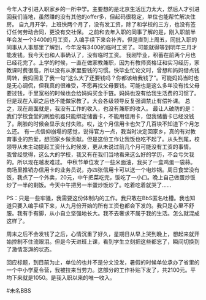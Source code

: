 今年人才引进入职家乡的一所中学。主要想的是北京生活压力太大，然后人才引进回我们当地，虽然赚的没有其他的offer多，但起码很稳定，单位也能帮忙解决住房。
自九月开学，上班快两个月了，没有发工资，除了和学校的三方，也没有签订任何劳动合同，更没有交社保。
之前和去年入职的同事了解的是，刚入职前半年会发一个3400的月工资，入编手续下来会补齐。但是直到上周五，同批入职的同事从人事那里了解到，今年没有3400的临时工资了。可能就得等到明年三月才能发钱。我今天也和人事确认了，没有临时工资。
我刚毕业，积蓄在前两个月也已经花完了。上学的时候，一直在做家教兼职，因为有教师资格证和实习经历，家教课时费很高，所以没有从家里要钱的习惯。快毕业忙论文时，曾想和妈妈借点钱周转，我妈回复了我一句“这么大了还要钱吗？你都该给我钱了”。可能妈妈当时也是无心调侃，但我真的很难受，不愿再找父母要钱。可能也是这么多年没有找父母要过钱，手里宽裕的时候也会给妈妈买金手链。妈妈也没有给我生活费的习惯了。但是现在入职之后也不能做家教了。大会各级领导反复强调禁止有偿补课。
总之，现在局面就是，我没有工作的收入，也没有兼职的收入。
最让人破防的是：我们学校食堂的刷脸机器只能绑定储蓄卡，不能用信用卡，但我储蓄卡已经没钱了。刷脸的时候会显示支付失败。哎，这个月信用卡也欠了几百块不知道下个月怎么还。
有一点信仰崩塌的感觉，说得官方一点，我当时决定回家乡，真的有对教育事业的热爱，想回家乡做贡献。但是这份工作让我饭也吃不起了。从头到尾，校领导从未主动提起工资什么时候发，更从未说过前几个月可能没有工资的事情。
我曾经觉得，这么大的学校，我又有在我们当地看来这么好的学历，不会亏欠我的。所以现在越发难过。
中秋节单位发了一些米面油，我买了一盒鸡蛋一袋蒜。商场里推销办信用卡的业务员说，办四张信用卡可以送一个电炒锅。周日食堂没有饭，我点了一个外卖，20元，中午把菜吃完，饭吃了一小口。晚上自己做蛋炒饭炒了一半的剩饭。今天中午把另一半蛋炒饭炒了。吃着吃着就哭了……

PS：只是一些牢骚，我需要这份体制内的工作。我只敢在BbS匿名吐槽。我也知道只要入编手续下来，从九月份开始的所有工资也都会下发的。我只是心里不舒服。我有手有脚，从小自立坚强地长大。我不去奢求不属于我的生活。怎么就混成这样了。

周末之后不会发钱了之后，心情沉重了好久，星期日从早上哭到晚上，想起来就开始控制不住流眼泪。但是今天进班上课，看到学生立刻把这些都忘了，瞬间切换到了激情澎湃的状态。

回应标题，到目前为止，单位的也并不是分文没发，暑假的时候单位承办了省里的一个中小学夏令营，我被拉来当劳力。这部分的工作补贴下发了，共2100元。平均下来就是1050。是我入职以来的唯一收入。

#未名BBS 